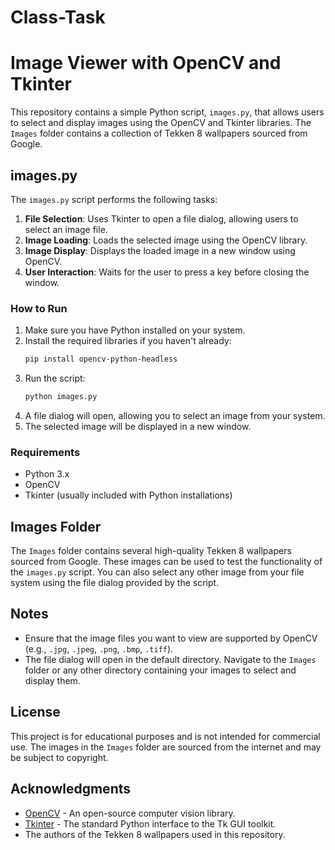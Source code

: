 # Class-Task
# Image Viewer with OpenCV and Tkinter

This repository contains a simple Python script, `images.py`, that allows users to select and display images using the OpenCV and Tkinter libraries. The `Images` folder contains a collection of Tekken 8 wallpapers sourced from Google.

## images.py

The `images.py` script performs the following tasks:
1. **File Selection**: Uses Tkinter to open a file dialog, allowing users to select an image file.
2. **Image Loading**: Loads the selected image using the OpenCV library.
3. **Image Display**: Displays the loaded image in a new window using OpenCV.
4. **User Interaction**: Waits for the user to press a key before closing the window.

### How to Run

1. Make sure you have Python installed on your system.
2. Install the required libraries if you haven't already:
    ```bash
    pip install opencv-python-headless
    ```
3. Run the script:
    ```bash
    python images.py
    ```
4. A file dialog will open, allowing you to select an image from your system.
5. The selected image will be displayed in a new window.

### Requirements

- Python 3.x
- OpenCV
- Tkinter (usually included with Python installations)

## Images Folder

The `Images` folder contains several high-quality Tekken 8 wallpapers sourced from Google. These images can be used to test the functionality of the `images.py` script. You can also select any other image from your file system using the file dialog provided by the script.

## Notes

- Ensure that the image files you want to view are supported by OpenCV (e.g., `.jpg`, `.jpeg`, `.png`, `.bmp`, `.tiff`).
- The file dialog will open in the default directory. Navigate to the `Images` folder or any other directory containing your images to select and display them.

## License

This project is for educational purposes and is not intended for commercial use. The images in the `Images` folder are sourced from the internet and may be subject to copyright.

## Acknowledgments

- [OpenCV](https://opencv.org/) - An open-source computer vision library.
- [Tkinter](https://docs.python.org/3/library/tkinter.html) - The standard Python interface to the Tk GUI toolkit.
- The authors of the Tekken 8 wallpapers used in this repository.

